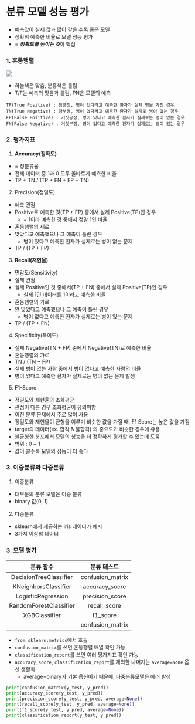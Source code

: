 # 분류 모델 성능 평가

* 예측값이 실제 값과 많이 같을 수록 좋은 모델
* 정확히 예측한 비율로 모델 성능 평가
* = ***정확도를 높이는 것***이 핵심

### 1. 혼동행렬

![](https://img1.daumcdn.net/thumb/R1280x0/?scode=mtistory2&fname=https%3A%2F%2Fblog.kakaocdn.net%2Fdn%2FdGmqHy%2FbtqWX4EL9Ne%2FuZeK9C5sOC6YzozhjBRFFK%2Fimg.png)

* 하늘색은 맞춤, 분홍색은 틀림
* T/F는 예측의 맞음과 틀림, PN은 모델의 예측
```
TP(True Positive) : 참긍정, 병이 있다라고 예측한 환자가 실제 병을 가진 경우
TN(True Negative) : 참부정, 병이 없다라고 예측한 환자가 실제로 병이 없는 경우
FP(False Positive) : 거짓긍정, 병이 있다고 예측한 환자가 실제로는 병이 없는 경우
FN(False Negative) : 거짓부정, 병이 없다고 예측한 환자가 실제로는 병이 있는 경우
```

### 2. 평가지표

1. **Accuracy(정확도)**
* = 정분류율
* 전체 데이터 중 1과 0 모두 올바르게 예측한 비율
* TP + TN / (TP + FN + FP + TN)

2. Precision(정밀도)
* 예측 관점
* Positive로 예측한 것(TP + FP) 중에서 실제 Positive(TP)인 경우
    * = 1이라 예측한 것 중에서 정말 1인 비율
* 혼동행렬의 세로
* 맞았다고 예측했으나 그 예측이 틀린 경우
    * 병이 있다고 예측한 환자가 실제로는 병이 없는 문제
* TP / (TP + FP)

3. **Recall(재현율)**
* 민감도(Sensitivity)
* 실제 관점
* 실제 Positive인 것 중에서(TP + FN) 중에서 실제 Positive(TP)인 경우
    * 실제 1인 데이터를 1이라고 예측한 비율
* 혼동행렬의 가로
* 안 맞았다고 예측했으나 그 예측이 틀린 경우
    * 병이 없다고 예측한 환자가 실제로는 병이 있는 문제
* TP / (TP + FN)

4. Specificity(특이도)
* 실제 Negative(TN + FP) 중에서 Negative(TN)로 예측한 비율
* 혼동행렬의 가로
* TN / (TN + FP)
* 실제 병이 없는 사람 중에서 병이 없다고 예측한 사람의 비율
* 병이 있다고 예측한 환자가 실제로는 병이 없는 문제 발생

5. F1-Score
* 정밀도와 재현율의 조화평균
* 관점이 다른 경우 조화평균이 유의미함
* 이진 분류 문제에서 주로 많이 사용
* 정밀도와 재현율이 균형을 이루며 비슷한 값을 가질 때, F1 Score는 높은 값을 가짐
* target의 데이터(ex. 합격 & 불합격) 의 중요도가 비슷한 경우에 유용
* 불균형한 분포에서 모델의 성능을 더 정확하게 평가할 수 있는데 도움
*  범위 : 0 ~ 1
* 값이 클수록 모델의 성능이 더 좋다

### 3. 이중분류와 다중분류

1. 이중분류
* 대부문의 분류 모델은 이중 분류
* binary 값(0, 1)

2. 다중분류
* sklearn에서 제공하는 iris 데이터가 예시
* 3가지 이상의 데이터

### 3. 모델 평가

|분류 함수|분류 테스트|
|:---:|:---:|
|DecisionTreeClassifier|confusion_matrix|
|KNeighborsClassifier|accuracy_socre|
|LogisticRegression|precision_score|
|RandomForestClassifier|recall_score|
|XGBClassifier|f1_score|
| |confusion_matrix|

* `from sklearn.metrics`에서 호출
* `confusion_matrix`를 쓰면 혼동행렬 배열 확인 가능
* `classification_report`를 쓰면 여러 평가지표 확인 가능
* `accuracy_socre`, `classification_report`를 제외한 나머지는 `average=None` 옵션 생활화
    * average=binary가 기본 옵션이기 때문에, 다중분류모델은 에러 발생
```python
print(confusion_matrix(y_test, y_pred))
print(accuracy_score(y_test, y_pred))
print(precision_score(y_test, y_pred, average=None))
print(recall_score(y_test, y_pred, average=None))
print(f1_score(y_test, y_pred, average=None))
print(classification_report(y_test, y_pred))
```
